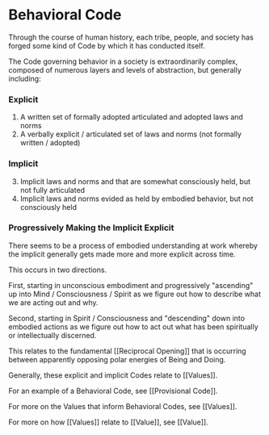 # Behavioral Code
  
Through the course of human history, each tribe, people, and society has forged some kind of Code by which it has conducted itself. 

The Code governing behavior in a society is extraordinarily complex, composed of numerous layers and levels of abstraction, but generally including:  

### Explicit
1. A written set of formally adopted articulated and adopted laws and norms 
2. A verbally explicit / articulated set of laws and norms (not formally written / adopted)  

### Implicit 
3. Implicit laws and norms and that are somewhat consciously held, but not fully articulated 
4. Implicit laws and norms evided as held by embodied behavior, but not consciously held 

### Progressively Making the Implicit Explicit
There seems to be a process of embodied understanding at work whereby the implicit generally gets made more and more explicit across time. 

This occurs in two directions. 

First, starting in unconscious embodiment and progressively "ascending" up into Mind / Consciousness / Spirit as we figure out how to describe what we are acting out and why. 

Second, starting in Spirit / Consciousness and "descending" down into embodied actions as we figure out how to act out what has been spiritually or intellectually discerned. 

This relates to the fundamental [[Reciprocal Opening]] that is occurring between apparently opposing polar energies of Being and Doing. 

Generally, these explicit and implicit Codes relate to [[Values]]. 

For an example of a Behavioral Code, see [[Provisional Code]]. 

For more on the Values that inform Behavioral Codes, see [[Values]]. 

For more on how [[Values]] relate to [[Value]], see [[Value]]. 

